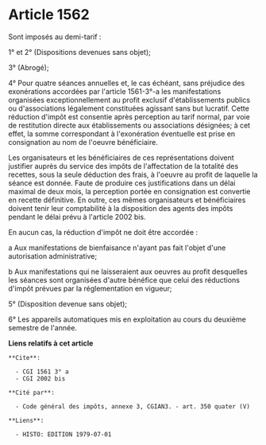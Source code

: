 # Article 1562

Sont imposés au demi-tarif :

1° et 2° (Dispositions devenues sans objet);

3° (Abrogé);

4° Pour quatre séances annuelles et, le cas échéant, sans préjudice des exonérations accordées par l'article 1561-3°-a les
manifestations organisées exceptionnellement au profit exclusif d'établissements publics ou d'associations légalement
constituées agissant sans but lucratif. Cette réduction d'impôt est consentie après perception au tarif normal, par voie de
restitution directe aux établissements ou associations désignées; à cet effet, la somme correspondant à l'exonération
éventuelle est prise en consignation au nom de l'oeuvre bénéficiaire.

Les organisateurs et les bénéficiaires de ces représentations doivent justifier auprès du service des impôts de l'affectation
de la totalité des recettes, sous la seule déduction des frais, à l'oeuvre au profit de laquelle la séance est donnée. Faute
de produire ces justifications dans un délai maximal de deux mois, la perception portée en consignation est convertie en
recette définitive. En outre, ces mêmes organisateurs et bénéficiaires doivent tenir leur comptabilité à la disposition des
agents des impôts pendant le délai prévu à l'article 2002 bis.

En aucun cas, la réduction d'impôt ne doit être accordée :

a  Aux manifestations de bienfaisance n'ayant pas fait l'objet d'une autorisation administrative;

b  Aux manifestations qui ne laisseraient aux oeuvres au profit desquelles les séances sont organisées d'autre bénéfice que
celui des réductions d'impôt prévues par la réglementation en vigueur;

5° (Disposition devenue sans objet);

6° Les appareils automatiques mis en exploitation au cours du deuxième semestre de l'année.

**Liens relatifs à cet article**

	**Cite**:

	  - CGI 1561 3° a
	  - CGI 2002 bis

	**Cité par**:

	  - Code général des impôts, annexe 3, CGIAN3. - art. 350 quater (V)

	**Liens**:

	  - HISTO: EDITION 1979-07-01
